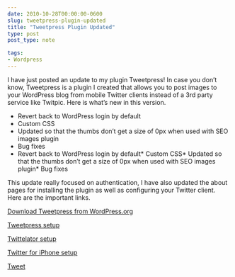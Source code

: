 ```yaml
---
date: 2010-10-28T00:00:00-0600
slug: tweetpress-plugin-updated
title: "Tweetpress Plugin Updated"
type: post
post_type: note

tags:
- Wordpress
---
```

I have just posted an update to my plugin Tweetpress! In case you don’t know, Tweetpress is a plugin I created that allows you to post images to your WordPress blog from mobile Twitter clients instead of a 3rd party service like Twitpic. Here is what’s new in this version.



* Revert back to WordPress login by default
* Custom CSS
* Updated so that the thumbs don’t get a size of 0px when used with SEO images plugin
* Bug fixes
* Revert back to WordPress login by default\* Custom CSS\* Updated so that the thumbs don’t get a size of 0px when used with SEO images plugin\* Bug fixes




 This update really focused on authentication, I have also updated the about pages for installing the plugin as well as configuring your Twitter client. Here are the important links.


[Download Tweetpress from WordPress.org](http://wordpress.org/extend/plugins/tweetpress/)


[Tweetpress setup](http://brandontreb.com/tweetpress/)


[Twittelator setup](http://brandontreb.com/tweetpress-now-supported-by-twittelator-pro/)


[Twitter for iPhone setup](http://brandontreb.com/tutorial-tweetpress-integration-with-tweetie/)


[Tweet](http://twitter.com/share)

